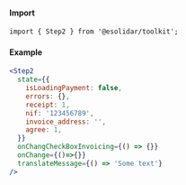 #### Import

``` html
import { Step2 } from '@esolidar/toolkit';

```

#### Example

``` jsx
<Step2
  state={{
    isLoadingPayment: false,
    errors: {},
    receipt: 1,
    nif: '123456789',
    invoice_address: '',
    agree: 1,
  }}
  onChangCheckBoxInvoicing={() => {}}
  onChange={()=>{}}
  translateMessage={() => 'Some text'}
/>

```
